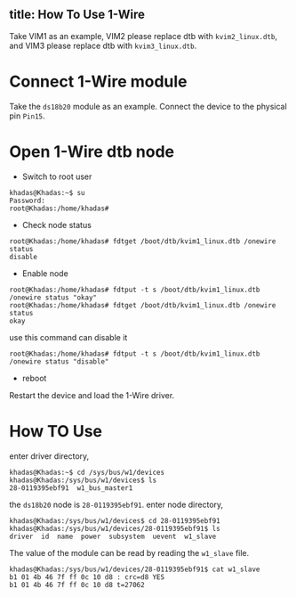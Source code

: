title: How To Use 1-Wire
---

Take VIM1 as an example, VIM2 please replace dtb with `kvim2_linux.dtb`, and VIM3 please replace dtb with `kvim3_linux.dtb`.

# Connect 1-Wire module

Take the `ds18b20` module as an example. Connect the device to the physical pin `Pin15`.

# Open 1-Wire dtb node 

* Switch to root user

```shell
khadas@Khadas:~$ su
Password:
root@Khadas:/home/khadas#
```


* Check node status

```shell
root@Khadas:/home/khadas# fdtget /boot/dtb/kvim1_linux.dtb /onewire status
disable
```

* Enable node

```shell
root@Khadas:/home/khadas# fdtput -t s /boot/dtb/kvim1_linux.dtb /onewire status "okay"
root@Khadas:/home/khadas# fdtget /boot/dtb/kvim1_linux.dtb /onewire status
okay
```

use this command can disable it 

```shell
root@Khadas:/home/khadas# fdtput -t s /boot/dtb/kvim1_linux.dtb /onewire status "disable"
```

* reboot

Restart the device and load the 1-Wire driver.

# How TO Use 

enter driver directory,

```shell
khadas@Khadas:~$ cd /sys/bus/w1/devices
khadas@Khadas:/sys/bus/w1/devices$ ls
28-0119395ebf91  w1_bus_master1
```
the `ds18b20` node is `28-0119395ebf91`. enter node directory,

```shell
khadas@Khadas:/sys/bus/w1/devices$ cd 28-0119395ebf91
khadas@Khadas:/sys/bus/w1/devices/28-0119395ebf91$ ls
driver  id  name  power  subsystem  uevent  w1_slave
```

The value of the module can be read by reading the `w1_slave` file.

```shell
khadas@Khadas:/sys/bus/w1/devices/28-0119395ebf91$ cat w1_slave 
b1 01 4b 46 7f ff 0c 10 d8 : crc=d8 YES
b1 01 4b 46 7f ff 0c 10 d8 t=27062
```

